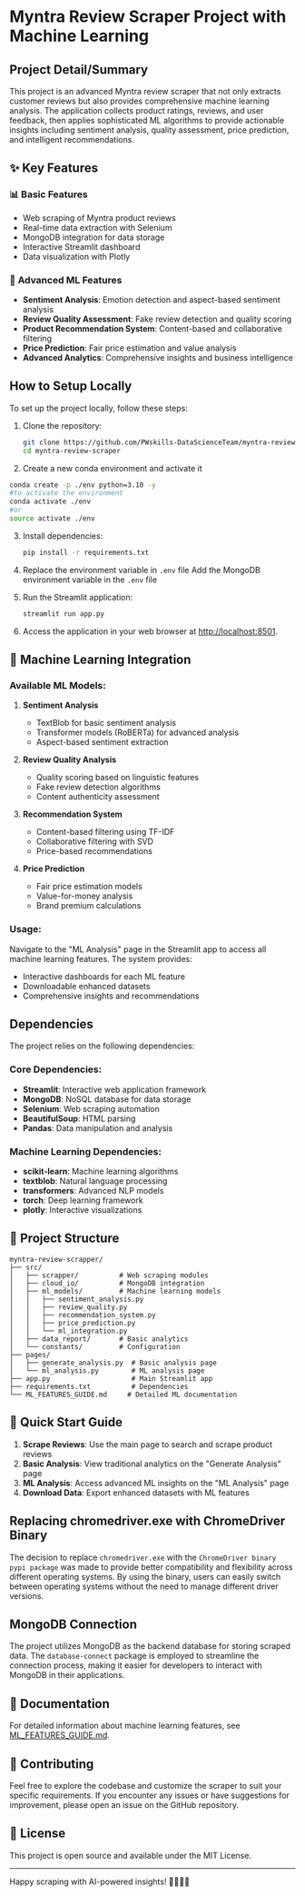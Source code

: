 # Myntra Review Scraper Project with Machine Learning

## Project Detail/Summary

This project is an advanced Myntra review scraper that not only extracts customer reviews but also provides comprehensive machine learning analysis. The application collects product ratings, reviews, and user feedback, then applies sophisticated ML algorithms to provide actionable insights including sentiment analysis, quality assessment, price prediction, and intelligent recommendations.

## ✨ Key Features

### 📊 **Basic Features**
- Web scraping of Myntra product reviews
- Real-time data extraction with Selenium
- MongoDB integration for data storage
- Interactive Streamlit dashboard
- Data visualization with Plotly

### 🤖 **Advanced ML Features**
- **Sentiment Analysis**: Emotion detection and aspect-based sentiment analysis
- **Review Quality Assessment**: Fake review detection and quality scoring
- **Product Recommendation System**: Content-based and collaborative filtering
- **Price Prediction**: Fair price estimation and value analysis
- **Advanced Analytics**: Comprehensive insights and business intelligence

## How to Setup Locally

To set up the project locally, follow these steps:

1. Clone the repository:
   ```bash
   git clone https://github.com/PWskills-DataScienceTeam/myntra-review-scrapper.git
   cd myntra-review-scraper
   ```

2. Create a new conda environment and activate it
```bash
conda create -p ./env python=3.10 -y
#to activate the environment
conda activate ./env 
#or 
source activate ./env
```

3. Install dependencies:
   ```bash
   pip install -r requirements.txt
   ```

4. Replace the environment variable in `.env` file
    Add the MongoDB environment variable in the `.env` file

5. Run the Streamlit application:
   ```bash
   streamlit run app.py
   ```

6. Access the application in your web browser at [http://localhost:8501](http://localhost:8501).

## 🧠 Machine Learning Integration

### Available ML Models:

1. **Sentiment Analysis**
   - TextBlob for basic sentiment analysis
   - Transformer models (RoBERTa) for advanced analysis
   - Aspect-based sentiment extraction

2. **Review Quality Analysis**
   - Quality scoring based on linguistic features
   - Fake review detection algorithms
   - Content authenticity assessment

3. **Recommendation System**
   - Content-based filtering using TF-IDF
   - Collaborative filtering with SVD
   - Price-based recommendations

4. **Price Prediction**
   - Fair price estimation models
   - Value-for-money analysis
   - Brand premium calculations

### Usage:
Navigate to the "ML Analysis" page in the Streamlit app to access all machine learning features. The system provides:
- Interactive dashboards for each ML feature
- Downloadable enhanced datasets
- Comprehensive insights and recommendations

## Dependencies

The project relies on the following dependencies:

### Core Dependencies:
- **Streamlit**: Interactive web application framework
- **MongoDB**: NoSQL database for data storage
- **Selenium**: Web scraping automation
- **BeautifulSoup**: HTML parsing
- **Pandas**: Data manipulation and analysis

### Machine Learning Dependencies:
- **scikit-learn**: Machine learning algorithms
- **textblob**: Natural language processing
- **transformers**: Advanced NLP models
- **torch**: Deep learning framework
- **plotly**: Interactive visualizations

## 📁 Project Structure

```
myntra-review-scrapper/
├── src/
│   ├── scrapper/          # Web scraping modules
│   ├── cloud_io/          # MongoDB integration
│   ├── ml_models/         # Machine learning models
│   │   ├── sentiment_analysis.py
│   │   ├── review_quality.py
│   │   ├── recommendation_system.py
│   │   ├── price_prediction.py
│   │   └── ml_integration.py
│   ├── data_report/       # Basic analytics
│   └── constants/         # Configuration
├── pages/
│   ├── generate_analysis.py  # Basic analysis page
│   └── ml_analysis.py        # ML analysis page
├── app.py                    # Main Streamlit app
├── requirements.txt          # Dependencies
└── ML_FEATURES_GUIDE.md     # Detailed ML documentation
```

## 🚀 Quick Start Guide

1. **Scrape Reviews**: Use the main page to search and scrape product reviews
2. **Basic Analysis**: View traditional analytics on the "Generate Analysis" page
3. **ML Analysis**: Access advanced ML insights on the "ML Analysis" page
4. **Download Data**: Export enhanced datasets with ML features

## Replacing chromedriver.exe with ChromeDriver Binary

The decision to replace `chromedriver.exe` with the `ChromeDriver binary pypi package` was made to provide better compatibility and flexibility across different operating systems. By using the binary, users can easily switch between operating systems without the need to manage different driver versions.

## MongoDB Connection

The project utilizes MongoDB as the backend database for storing scraped data. The `database-connect` package is employed to streamline the connection process, making it easier for developers to interact with MongoDB in their applications.

## 📖 Documentation

For detailed information about machine learning features, see [ML_FEATURES_GUIDE.md](ML_FEATURES_GUIDE.md).

## 🤝 Contributing

Feel free to explore the codebase and customize the scraper to suit your specific requirements. If you encounter any issues or have suggestions for improvement, please open an issue on the GitHub repository.

## 📄 License

This project is open source and available under the MIT License.

---

Happy scraping with AI-powered insights! 🕵️‍♂️🤖🚀